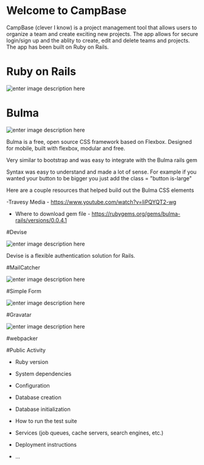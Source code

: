 # Welcome to CampBase

CampBase (clever I know) is a project management tool that allows users to organize a team and create exciting new projects.  The app allows for secure login/sign up and the ablity to create, edit and delete teams and projects.  The app has been built on Ruby on Rails. 

# Ruby on Rails

![enter image description here](https://www.google.com/url?sa=i&source=images&cd=&ved=2ahUKEwjt3Yy87qflAhULHzQIHUFhC4oQjRx6BAgBEAQ&url=https%3A%2F%2Fwww.twilio.com%2Fblog%2F2016%2F05%2Fcalling-rails-5-getting-started-with-twilio-on-rails.html&psig=AOvVaw0V08AoV0p5XHT9AO6mCt9z&ust=1571558616798775)



# Bulma

![enter image description here](https://i.imgur.com/rZxrMv6.jpg)

Bulma is a free, open source CSS framework based on Flexbox.  Designed for mobile, built with flexbox, modular and free.

Very similar to bootstrap and was easy to integrate with the Bulma rails gem

Syntax was easy to understand and made a lot of sense.  For example if you wanted your button to be bigger you just add the class = "button is-large"

Here are a couple resources that helped build out the Bulma CSS elements

-Travesy Media - https://www.youtube.com/watch?v=IiPQYQT2-wg

- Where to download gem file - https://rubygems.org/gems/bulma-rails/versions/0.0.4.1

#Devise

![enter image description here](https://i.imgur.com/PCL91pN.png)

Devise is a flexible authentication solution for Rails.  


#MailCatcher

![enter image description here](https://i.imgur.com/LG57d9y.jpg)


#Simple Form

![enter image description here](https://i.imgur.com/I3vovav.png)


#Gravatar

![enter image description here](https://i.imgur.com/N5gu9af.png)


#webpacker


#Public Activity


* Ruby version

* System dependencies

* Configuration

* Database creation

* Database initialization

* How to run the test suite

* Services (job queues, cache servers, search engines, etc.)

* Deployment instructions

* ...
